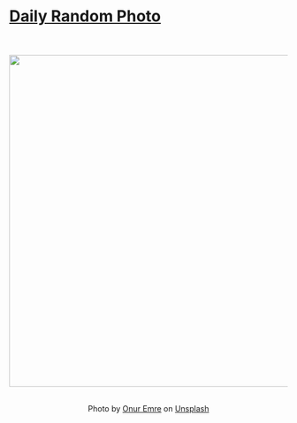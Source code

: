 # [Daily Random Photo](https://www.dailyrandomphoto.com/)

<div align="center">
  <br>
  <br>
  <a href="https://www.dailyrandomphoto.com/p/2023/2023-02-07/"><img src="https://images.unsplash.com/photo-1674334082331-41c619c4d8b4?crop=entropy&cs=tinysrgb&fit=max&fm=jpg&ixid=Mnw3NzUwOHwwfDF8cmFuZG9tfHx8fHx8fHx8MTY3NTczMDAxNg&ixlib=rb-4.0.3&q=80&w=1080" width="600px"></a>
  <br>
  <br>
  <p class="has-text-grey">Photo by <a href="https://unsplash.com/@onuremre?utm_source=Daily%20Random%20Photo&amp;utm_medium=referral" target="_blank" rel="noopener noreferrer">Onur Emre</a> on <a href="https://unsplash.com/photos/gY2N-6Mc-Hw?utm_source=Daily%20Random%20Photo&amp;utm_medium=referral" target="_blank" rel="noopener noreferrer">Unsplash</a></p>
</div>
